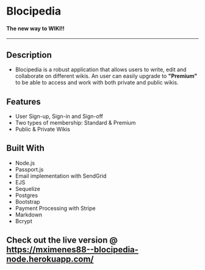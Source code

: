 # Blocipedia
 
 #### **The new way to WIKI!!**
 
<hr>


## Description
 * Blocipedia is a robust application that allows users to write, edit and collaborate on different wikis. An user can easily upgrade to **"Premium"** to be able to access and work with  both private and public wikis. 

## Features
 * User Sign-up, Sign-in and Sign-off
 * Two types of membership: Standard & Premium
 * Public & Private Wikis 

## Built With

* Node.js
* Passport.js
* Email implementation with SendGrid
* EJS
* Sequelize
* Postgres
* Bootstrap
* Payment Processing with Stripe
* Markdown 
* Bcrypt 


## Check out the live version @ https://mximenes88--blocipedia-node.herokuapp.com/

